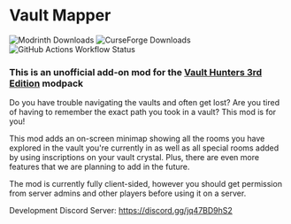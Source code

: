 # Vault Mapper
![Modrinth Downloads](https://img.shields.io/modrinth/dt/vaultmapper?style=for-the-badge&logo=modrinth&color=1bd96a&link=https%3A%2F%2Fmodrinth.com%2Fmod%2Fvaultmapper%2F)
![CurseForge Downloads](https://img.shields.io/curseforge/dt/1099126?style=for-the-badge&logo=curseforge&color=f16436&link=https%3A%2F%2Fwww.curseforge.com%2Fminecraft%2Fmc-mods%2Fvaultmapper)
![GitHub Actions Workflow Status](https://img.shields.io/github/actions/workflow/status/NodiumHosting/VaultMapper/build-release.yml?style=for-the-badge)

### This is an unofficial add-on mod for the [Vault Hunters 3rd Edition](https://www.curseforge.com/minecraft/modpacks/vault-hunters-1-18-2) modpack

Do you have trouble navigating the vaults and often get lost? Are you tired of having to remember the exact path you took in a vault? This mod is for you!

This mod adds an on-screen minimap showing all the rooms you have explored in the vault you're currently in as well as all special rooms added by using inscriptions on your vault crystal. Plus, there are even more features that we are planning to add in the future.

The mod is currently fully client-sided, however you should get permission from server admins and other players before using it on a server.

Development Discord Server: https://discord.gg/jq47BD9hS2
